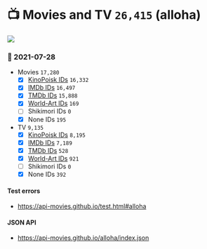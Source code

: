 # :tv: Movies and TV `26,415` (alloha)

<a href="https://API-Movies.github.io"><img src="https://API-Movies.github.io/banner.png?cache"></a>

### :date: 2021-07-28
- Movies `17,280`
  - [x] <a href="https://API-Movies.github.io/alloha/movie_kinopoisk_ids.json">KinoPoisk IDs</a> `16,332`
  - [x] <a href="https://API-Movies.github.io/alloha/movie_imdb_ids.json">IMDb IDs</a> `16,497`
  - [x] <a href="https://API-Movies.github.io/alloha/movie_tmdb_ids.json">TMDb IDs</a> `15,888`
  - [x] <a href="https://API-Movies.github.io/alloha/movie_world_art_ids.json">World-Art IDs</a> `169`
  - [ ] Shikimori IDs `0`
  - [x] None IDs `195`
- TV `9,135`
  - [x] <a href="https://API-Movies.github.io/alloha/tv_kinopoisk_ids.json">KinoPoisk IDs</a> `8,195`
  - [x] <a href="https://API-Movies.github.io/alloha/tv_imdb_ids.json">IMDb IDs</a> `7,189`
  - [x] <a href="https://API-Movies.github.io/alloha/tv_tmdb_ids.json">TMDb IDs</a> `528`
  - [x] <a href="https://API-Movies.github.io/alloha/tv_world_art_ids.json">World-Art IDs</a> `921`
  - [ ] Shikimori IDs `0`
  - [x] None IDs `392`
#### Test errors
- <a href='https://api-movies.github.io/test.html#alloha'>https://api-movies.github.io/test.html#alloha</a>
#### JSON API
- <a href='https://api-movies.github.io/alloha/index.json'>https://api-movies.github.io/alloha/index.json</a>
